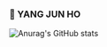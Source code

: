 ### 👾 YANG JUN HO

![Anurag's GitHub stats](https://github-readme-stats.vercel.app/api?username=yanggengjelly&show_icons=true&theme=transparent)
